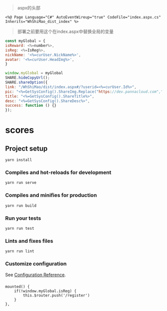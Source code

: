 > aspx的头部

```
<%@ Page Language="C#" AutoEventWireup="true" CodeFile="index.aspx.cs" Inherits="WhShiMao_dist_index" %>
```

> 部署之前要用这个在index.aspx中替换全局的变量

```javascript
const myGlobal = {
isReward: <%=number%>,
isReg: <%=IsReg%>,
nickName: '<%=curUser.NickName%>',
avatar: '<%=curUser.HeadImg%>',
}

window.myGlobal = myGlobal
SHARE.hideCopyUrl();
SHARE.shareOption({
link: "/WhShiMao/dist/index.aspx#/?userid=<%=curUser.Id%>",
pic: "<%=GetSysConfig().ShareImg.Replace("https://dev.pannacloud.com","")%>",
title: "<%=GetSysConfig().ShareTitle%>",
desc: "<%=GetSysConfig().ShareDesc%>",
success: function () {}
});
```

# scores

## Project setup
```
yarn install
```

### Compiles and hot-reloads for development
```
yarn run serve
```

### Compiles and minifies for production
```
yarn run build
```

### Run your tests
```
yarn run test
```

### Lints and fixes files
```
yarn run lint
```

### Customize configuration
See [Configuration Reference](https://cli.vuejs.org/config/).

### 
``` 未注册跳转
mounted() {
    if(!window.myGlobal.isReg) {
        this.$router.push('/register')
    }
},
```

